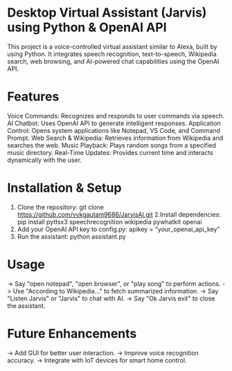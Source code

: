 # Desktop Virtual Assistant (Jarvis) using Python & OpenAI API
This project is a voice-controlled virtual assistant similar to Alexa, built by using Python. It integrates speech recognition, text-to-speech, Wikipedia search, web browsing, and AI-powered chat capabilities using the OpenAI API.

# Features
Voice Commands: Recognizes and responds to user commands via speech.
AI Chatbot: Uses OpenAI API to generate intelligent responses.
Application Control: Opens system applications like Notepad, VS Code, and Command Prompt.
Web Search & Wikipedia: Retrieves information from Wikipedia and searches the web.
Music Playback: Plays random songs from a specified music directory.
Real-Time Updates: Provides current time and interacts dynamically with the user.
# Installation & Setup
1. Clone the repository:
   git clone https://github.com/vvkgautam9686/JarvisAI.git
2.Install dependencies:
  pip install pyttsx3 speechrecognition wikipedia pywhatkit openai
3. Add your OpenAI API key to config.py:
   apikey = "your_openai_api_key"
4. Run the assistant:
   python assistant.py
# Usage
  -> Say "open notepad", "open browser", or "play song" to perform actions.
  -> Use "According to Wikipedia..." to fetch summarized information.
  -> Say "Listen Jarvis" or "Jarvis" to chat with AI.
  -> Say "Ok Jarvis exit" to close the assistant.
# Future Enhancements
 ->  Add GUI for better user interaction.
 ->  Improve voice recognition accuracy.
 ->  Integrate with IoT devices for smart home control.
